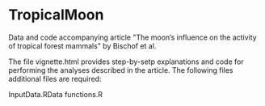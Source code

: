 # TropicalMoon
Data and code accompanying article "The moon’s influence on the activity of tropical forest mammals" by Bischof et al.

The file vignette.html provides step-by-setp explanations and code for performing the analyses described in the article. The following files additional files are required:

InputData.RData
functions.R

